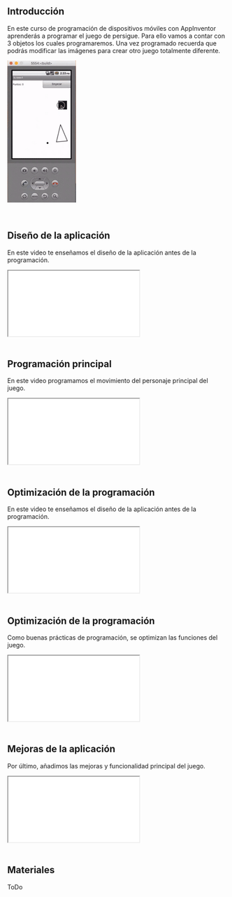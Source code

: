 ## Introducción

En este curso de programación de dispositivos móviles con AppInventor aprenderás a programar el juego de persigue. Para ello vamos a contar con 3 objetos los cuales programaremos. Una vez programado recuerda que podrás modificar las imágenes para crear otro juego totalmente diferente.

![](img/preview.gif)



<br />



## Diseño de la aplicación

En este video te enseñamos el diseño de la aplicación antes de la programación.

<div class="iframe">
  <iframe src="//www.youtube.com/embed/I6SIT252IfM" allowfullscreen></iframe>
</div>



<br />



## Programación principal

En este video programamos el movimiento del personaje principal del juego.

<div class="iframe">
  <iframe src="//www.youtube.com/embed/P4Q52hhwKwY" allowfullscreen></iframe>
</div>



<br />



## Optimización de la programación

En este video te enseñamos el diseño de la aplicación antes de la programación.


<div class="iframe">
  <iframe src="//www.youtube.com/embed/gfQh6w8z6l0" allowfullscreen></iframe>
</div>



<br />



## Optimización de la programación

Como buenas prácticas de programación, se optimizan las funciones del juego.

<div class="iframe">
  <iframe src="//www.youtube.com/embed/1-UkWObQT7k" allowfullscreen></iframe>
</div>



<br />



## Mejoras de la aplicación

Por último, añadimos las mejoras y funcionalidad principal del juego.

<div class="iframe">
  <iframe src="//www.youtube.com/embed/F269WsPhtJE" allowfullscreen></iframe>
</div>



<br />



## Materiales

ToDo
